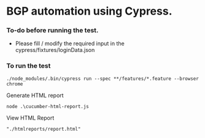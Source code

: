 # BGP automation using Cypress.

### To-do before running the test.

- Please fill / modify the required input in the cypress/fixtures/loginData.json

### To run the test

```
./node_modules/.bin/cypress run --spec **/features/*.feature --browser chrome
```

Generate HTML report
```
node .\cucumber-html-report.js
```

View HTML Report
```
"./htmlreports/report.html"
```
